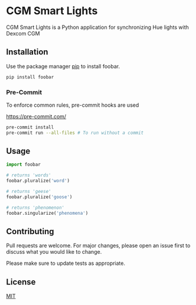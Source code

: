# CGM Smart Lights

CGM Smart Lights is a Python application for synchronizing Hue lights with Dexcom CGM

## Installation

Use the package manager [pip](https://pip.pypa.io/en/stable/) to install foobar.

```bash
pip install foobar
```

### Pre-Commit

To enforce common rules, pre-commit hooks are used

<https://pre-commit.com/>

```bash
pre-commit install
pre-commit run --all-files # To run without a commit
```

## Usage

```python
import foobar

# returns 'words'
foobar.pluralize('word')

# returns 'geese'
foobar.pluralize('goose')

# returns 'phenomenon'
foobar.singularize('phenomena')
```

## Contributing

Pull requests are welcome. For major changes, please open an issue first to discuss what you would like to change.

Please make sure to update tests as appropriate.

## License

[MIT](https://choosealicense.com/licenses/mit/)
